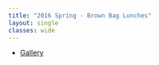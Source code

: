 ```yaml
---
title: "2016 Spring - Brown Bag Lunches"
layout: single
classes: wide
---
```


- [Gallery](/stat-cafe-brown-bag-lunches/)
